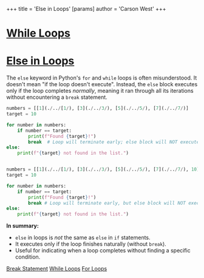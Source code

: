 +++
 title = 'Else in Loops'
[params]
	author = 'Carson West'
+++
# [While Loops](./../while-loops/)
# [Else in Loops](./../else-in-loops/) 
The `else` keyword in Python's `for` and `while` loops is often misunderstood. It doesn't mean "if the loop doesn't execute".  Instead, the `else` block executes only if the loop completes *normally*, meaning it ran through all its iterations without encountering a `break` statement.

```python
numbers = [[1](./../[1/), [3](./../3/), [5](./../5/), [7](./../7/)]
target = 10

for number in numbers:
    if number == target:
        print(f"Found {target}!")
        break  # Loop will terminate early; else block will NOT execute
else:
    print(f"{target} not found in the list.")


numbers = [[1](./../[1/), [3](./../3/), [5](./../5/), [7](./../7/), 10]
target = 10

for number in numbers:
    if number == target:
        print(f"Found {target}!")
        break # Loop will terminate early, but else block will NOT execute
else:
    print(f"{target} not found in the list.")

```

**In summary:**

*   `else` in loops is *not* the same as `else` in `if` statements.
*   It executes only if the loop finishes naturally (without `break`).
*   Useful for indicating when a loop completes without finding a specific condition.


[Break Statement](./../break-statement/)  [While Loops](./../while-loops/) [For Loops](./../for-loops/)
